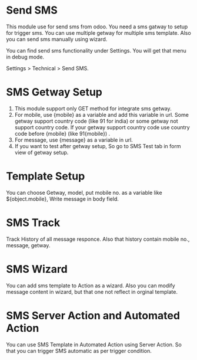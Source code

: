 # Send SMS

This module use for send sms from odoo. You need a sms gatway to setup for trigger sms. You can use multiple getway for multiple sms template. Also you can send sms manually using wizard.

You can find send sms functionality under Settings. You will get that menu in debug mode.

Settings > Technical > Send SMS.


SMS Getway Setup
=================
1. This module support only GET method for integrate sms getway.
2. For mobile, use {mobile} as a variable and add this variable in url. Some getway support country code (like 91 for india) or some getway not support country code. If your getway support country code use country code before {mobile} (like 91{mobile}) .
3. For message, use {message} as a variable in url.
4. If you want to test after getway setup, So go to SMS Test tab in form view of getway setup.

Template Setup
==============
You can choose Getway, model, put mobile no. as a variable like ${object.mobile}, Write message in body field.

SMS Track
=========
Track History of all message responce. Also that history contain mobile no., message, getway.

SMS Wizard
===========
You can add sms template to Action as a wizard. Also you can modify message content in wizard, but that one not reflect in orginal template.

SMS Server Action and Automated Action
======================================
You can use SMS Template in Automated Action using Server Action. So that you can trigger SMS automatic as per trigger condition.
